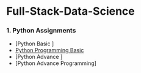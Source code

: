 # Full-Stack-Data-Science
### 1. Python Assignments
- [Python Basic ]
- [Python Programming Basic ](https://github.com/vishalsvnayar/Full-Stack-Data-Science/tree/main/Python/Python%20Basic%20Programming%20Assignments)
- [Python Advance ]
- [Python Advance Programming]

